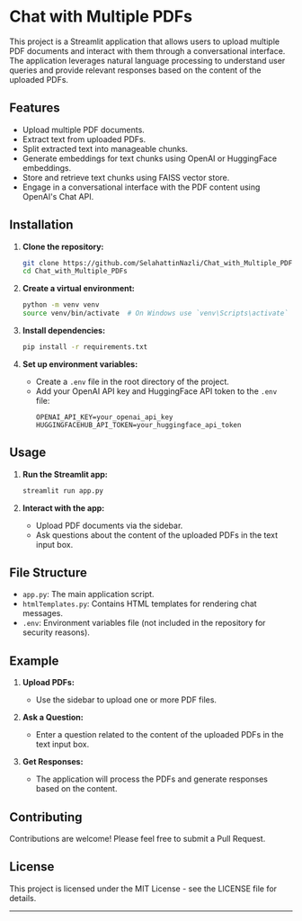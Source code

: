 

# Chat with Multiple PDFs

This project is a Streamlit application that allows users to upload multiple PDF documents and interact with them through a conversational interface. The application leverages natural language processing to understand user queries and provide relevant responses based on the content of the uploaded PDFs.

## Features

- Upload multiple PDF documents.
- Extract text from uploaded PDFs.
- Split extracted text into manageable chunks.
- Generate embeddings for text chunks using OpenAI or HuggingFace embeddings.
- Store and retrieve text chunks using FAISS vector store.
- Engage in a conversational interface with the PDF content using OpenAI's Chat API.

## Installation

1. **Clone the repository:**
   ```bash
   git clone https://github.com/SelahattinNazli/Chat_with_Multiple_PDFs.git
   cd Chat_with_Multiple_PDFs
   ```

2. **Create a virtual environment:**
   ```bash
   python -m venv venv
   source venv/bin/activate  # On Windows use `venv\Scripts\activate`
   ```

3. **Install dependencies:**
   ```bash
   pip install -r requirements.txt
   ```

4. **Set up environment variables:**
   - Create a `.env` file in the root directory of the project.
   - Add your OpenAI API key and HuggingFace API token to the `.env` file:
     ```
     OPENAI_API_KEY=your_openai_api_key
     HUGGINGFACEHUB_API_TOKEN=your_huggingface_api_token
     ```

## Usage

1. **Run the Streamlit app:**
   ```bash
   streamlit run app.py
   ```

2. **Interact with the app:**
   - Upload PDF documents via the sidebar.
   - Ask questions about the content of the uploaded PDFs in the text input box.

## File Structure

- `app.py`: The main application script.
- `htmlTemplates.py`: Contains HTML templates for rendering chat messages.
- `.env`: Environment variables file (not included in the repository for security reasons).

## Example

1. **Upload PDFs:**
   - Use the sidebar to upload one or more PDF files.
   
2. **Ask a Question:**
   - Enter a question related to the content of the uploaded PDFs in the text input box.

3. **Get Responses:**
   - The application will process the PDFs and generate responses based on the content.

## Contributing

Contributions are welcome! Please feel free to submit a Pull Request.

## License

This project is licensed under the MIT License - see the LICENSE file for details.

---




